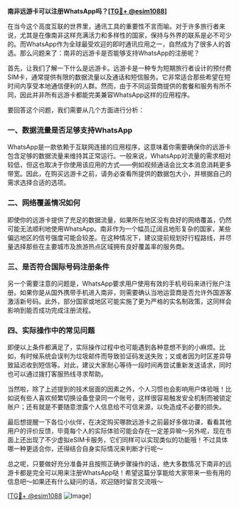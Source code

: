**南非远游卡可以注册WhatsApp吗？[[TG💪+ @esim1088](https://t.me/s/esim1088)]**

在当今这个高度互联的世界里，通讯工具的重要性不言而喻。对于许多旅行者来说，尤其是在像南非这样充满活力和多样性的国家，保持与外界的联系是必不可少的。而WhatsApp作为全球最受欢迎的即时通讯应用之一，自然成为了很多人的首选。那么问题来了：南非的远游卡是否能够支持WhatsApp的注册呢？

首先，让我们了解一下什么是远游卡。远游卡是一种专为短期旅行者设计的预付费SIM卡，通常提供有限的数据流量以及通话和短信服务。它非常适合那些希望在短时间内享受本地通信便利的人群。然而，由于不同运营商提供的套餐和服务有所不同，因此并非所有远游卡都能完美兼容WhatsApp这样的应用程序。

要回答这个问题，我们需要从几个方面进行分析：

### 一、数据流量是否足够支持WhatsApp

WhatsApp是一款依赖于互联网连接的应用程序，这意味着你需要确保你的远游卡包含足够的数据流量来维持其正常运行。一般来说，WhatsApp对流量的需求相对较低，但这也取决于你使用该应用的方式——例如视频通话会比文本消息消耗更多带宽。因此，在购买远游卡之前，请务必查看所提供的数据包大小，并根据自己的需求选择合适的选项。

### 二、网络覆盖情况如何

即使你的远游卡提供了充足的数据流量，如果所在地区没有良好的网络覆盖，仍然可能无法顺利地使用WhatsApp。南非作为一个幅员辽阔且地形复杂的国家，某些偏远地区的信号强度可能会较差。在这种情况下，建议提前规划好行程路线，并尽量选择那些在主要城市及旅游热点区域拥有良好覆盖率的服务商。

### 三、是否符合国际号码注册条件

另一个需要注意的问题是，WhatsApp要求用户使用有效的手机号码来进行账户注册。如果你是从国外携带手机进入南非，则需要确认当地运营商是否允许外国游客激活新号码。此外，部分国家或地区可能实施了更为严格的实名制政策，这同样会影响到能否成功完成注册流程。

### 四、实际操作中的常见问题

即便以上条件都满足了，实际操作过程中也可能遇到各种意想不到的小麻烦。比如，有时候系统会误判为垃圾邮件而导致验证码发送失败；又或者因为时区差异导致延迟收到短信等。对此，建议大家耐心等待一段时间再尝试重新发送请求，同时也可以通过拨打客服热线寻求帮助。

当然啦，除了上述提到的技术层面的因素之外，个人习惯也会影响用户体验哦！比如说有些人喜欢频繁切换设备登录同一个账号，这样很容易触发安全机制而被锁定账户；还有就是不要随意泄露个人信息给不可信来源，以免造成不必要的损失。

最后想提醒一下各位小伙伴，在决定购买哪款远游卡之前最好多做功课，看看其他用户的评价反馈，毕竟每个人的实际体验可能会存在一定差异嘛～另外呢，现在市面上还出现了不少虚拟eSIM卡服务，它们同样可以实现类似的功能哦！不过具体哪一种更适合你，还得结合自身实际情况来判断才行呢～

总之呢，只要做好充分准备并且按照正确步骤操作的话，绝大多数情况下南非的远游卡都是完全可以用来注册WhatsApp哒！希望这篇分享能给大家带来一些有用的信息吧～如果还有什么疑问的话，欢迎随时留言交流哦～

[[TG💪+ @esim1088](https://t.me/s/esim1088) ![Image](https://i.postimg.cc/4NQfJmqS/Snipaste-2025-05-13-00-14-12.png)]